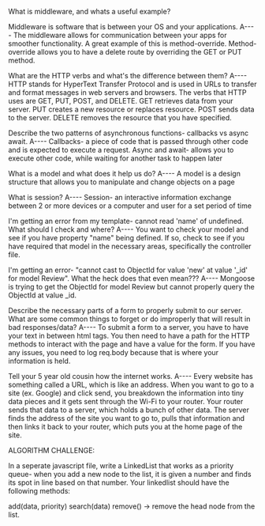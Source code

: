 What is middleware, and whats a useful example?

Middleware is software that is between your OS and your applications. A---- The middleware allows for communication between your apps for smoother functionality. A great example of this is method-override. Method-override allows you to have a delete route by overriding the GET or PUT method.

What are the HTTP verbs and what's the difference between them?
A---- HTTP stands for HyperText Transfer Protocol and is used in URLs to transfer and format messages in web servers and browsers. The verbs that HTTP uses are GET, PUT, POST, and DELETE. GET retrieves data from your server. PUT creates a new resource or replaces resource. POST sends data to the server. DELETE removes the resource that you have specified.

Describe the two patterns of asynchronous functions- callbacks vs async await.
A---- Callbacks- a piece of code that is passed through other code and is expected to execute a request.
Async and await- allows you to execute other code, while waiting for another task to happen later

What is a model and what does it help us do?
A---- A model is a design structure that allows you to manipulate and change objects on a page

What is session?
A---- Session- an interactive information exchange between 2 or more devices or a computer and user for a set period of time

I'm getting an error from my template- cannot read 'name' of undefined. What should I check and where?
A---- You want to check your model and see if you have property "name" being defined. If so, check to see if you have required that model in the necessary areas, specifically the controller file.

I'm getting an error- "cannot cast to ObjectId for value 'new' at value '_id' for model Review". What the heck does that even mean???
A---- Mongoose is trying to get the ObjectId for model Review but cannot properly query the ObjectId at value _id. 

Describe the necessary parts of a form to properly submit to our server. What are some common things to forget or do improperly that will result in bad responses/data?
A---- To submit a form to a server, you have to have your text in between html tags. You then need to have a path for the HTTP methods to interact with the page and have a value for the form. If you have any issues, you need to log req.body because that is where your information is held.

Tell your 5 year old cousin how the internet works.
A---- Every website has something called a URL, which is like an address. When you want to go to a site (ex. Google) and click send, you breakdown the information into tiny data pieces and it gets sent through the Wi-Fi to your router. Your router sends that data to a server, which holds a bunch of other data. The server finds the address of the site you want to go to, pulls that information and then links it back to your router, which puts you at the home page of the site.

ALGORITHM CHALLENGE: 

In a seperate javascript file, write a LinkedList that works as a priority queue- when you add a new node to the list, it is given a number and finds its spot in line based on that number. Your linkedlist should have the following methods:

add(data, priority)
search(data)
remove() -> remove the head node from the list.